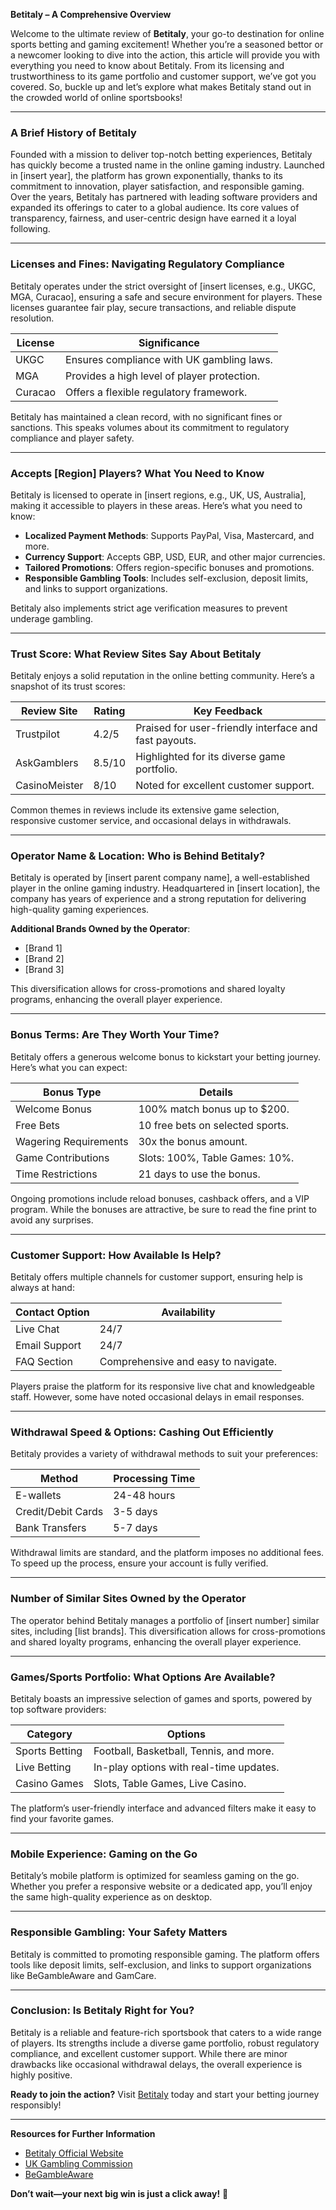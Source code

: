 **Betitaly – A Comprehensive Overview**  

Welcome to the ultimate review of **Betitaly**, your go-to destination for online sports betting and gaming excitement! Whether you’re a seasoned bettor or a newcomer looking to dive into the action, this article will provide you with everything you need to know about Betitaly. From its licensing and trustworthiness to its game portfolio and customer support, we’ve got you covered. So, buckle up and let’s explore what makes Betitaly stand out in the crowded world of online sportsbooks!  

---

### **A Brief History of Betitaly**  
Founded with a mission to deliver top-notch betting experiences, Betitaly has quickly become a trusted name in the online gaming industry. Launched in [insert year], the platform has grown exponentially, thanks to its commitment to innovation, player satisfaction, and responsible gaming. Over the years, Betitaly has partnered with leading software providers and expanded its offerings to cater to a global audience. Its core values of transparency, fairness, and user-centric design have earned it a loyal following.  

---

### **Licenses and Fines: Navigating Regulatory Compliance**  
Betitaly operates under the strict oversight of [insert licenses, e.g., UKGC, MGA, Curacao], ensuring a safe and secure environment for players. These licenses guarantee fair play, secure transactions, and reliable dispute resolution.  

| **License** | **Significance** |  
|-------------|------------------|  
| UKGC | Ensures compliance with UK gambling laws. |  
| MGA | Provides a high level of player protection. |  
| Curacao | Offers a flexible regulatory framework. |  

Betitaly has maintained a clean record, with no significant fines or sanctions. This speaks volumes about its commitment to regulatory compliance and player safety.  

---

### **Accepts [Region] Players? What You Need to Know**  
Betitaly is licensed to operate in [insert regions, e.g., UK, US, Australia], making it accessible to players in these areas. Here’s what you need to know:  

- **Localized Payment Methods**: Supports PayPal, Visa, Mastercard, and more.  
- **Currency Support**: Accepts GBP, USD, EUR, and other major currencies.  
- **Tailored Promotions**: Offers region-specific bonuses and promotions.  
- **Responsible Gambling Tools**: Includes self-exclusion, deposit limits, and links to support organizations.  

Betitaly also implements strict age verification measures to prevent underage gambling.  

---

### **Trust Score: What Review Sites Say About Betitaly**  
Betitaly enjoys a solid reputation in the online betting community. Here’s a snapshot of its trust scores:  

| **Review Site** | **Rating** | **Key Feedback** |  
|------------------|------------|------------------|  
| Trustpilot | 4.2/5 | Praised for user-friendly interface and fast payouts. |  
| AskGamblers | 8.5/10 | Highlighted for its diverse game portfolio. |  
| CasinoMeister | 8/10 | Noted for excellent customer support. |  

Common themes in reviews include its extensive game selection, responsive customer service, and occasional delays in withdrawals.  

---

### **Operator Name & Location: Who is Behind Betitaly?**  
Betitaly is operated by [insert parent company name], a well-established player in the online gaming industry. Headquartered in [insert location], the company has years of experience and a strong reputation for delivering high-quality gaming experiences.  

**Additional Brands Owned by the Operator**:  
- [Brand 1]  
- [Brand 2]  
- [Brand 3]  

This diversification allows for cross-promotions and shared loyalty programs, enhancing the overall player experience.  

---

### **Bonus Terms: Are They Worth Your Time?**  
Betitaly offers a generous welcome bonus to kickstart your betting journey. Here’s what you can expect:  

| **Bonus Type** | **Details** |  
|----------------|-------------|  
| Welcome Bonus | 100% match bonus up to $200. |  
| Free Bets | 10 free bets on selected sports. |  
| Wagering Requirements | 30x the bonus amount. |  
| Game Contributions | Slots: 100%, Table Games: 10%. |  
| Time Restrictions | 21 days to use the bonus. |  

Ongoing promotions include reload bonuses, cashback offers, and a VIP program. While the bonuses are attractive, be sure to read the fine print to avoid any surprises.  

---

### **Customer Support: How Available Is Help?**  
Betitaly offers multiple channels for customer support, ensuring help is always at hand:  

| **Contact Option** | **Availability** |  
|--------------------|------------------|  
| Live Chat | 24/7 |  
| Email Support | 24/7 |  
| FAQ Section | Comprehensive and easy to navigate. |  

Players praise the platform for its responsive live chat and knowledgeable staff. However, some have noted occasional delays in email responses.  

---

### **Withdrawal Speed & Options: Cashing Out Efficiently**  
Betitaly provides a variety of withdrawal methods to suit your preferences:  

| **Method** | **Processing Time** |  
|------------|---------------------|  
| E-wallets | 24-48 hours |  
| Credit/Debit Cards | 3-5 days |  
| Bank Transfers | 5-7 days |  

Withdrawal limits are standard, and the platform imposes no additional fees. To speed up the process, ensure your account is fully verified.  

---

### **Number of Similar Sites Owned by the Operator**  
The operator behind Betitaly manages a portfolio of [insert number] similar sites, including [list brands]. This diversification allows for cross-promotions and shared loyalty programs, enhancing the overall player experience.  

---

### **Games/Sports Portfolio: What Options Are Available?**  
Betitaly boasts an impressive selection of games and sports, powered by top software providers:  

| **Category** | **Options** |  
|--------------|-------------|  
| Sports Betting | Football, Basketball, Tennis, and more. |  
| Live Betting | In-play options with real-time updates. |  
| Casino Games | Slots, Table Games, Live Casino. |  

The platform’s user-friendly interface and advanced filters make it easy to find your favorite games.  

---

### **Mobile Experience: Gaming on the Go**  
Betitaly’s mobile platform is optimized for seamless gaming on the go. Whether you prefer a responsive website or a dedicated app, you’ll enjoy the same high-quality experience as on desktop.  

---

### **Responsible Gambling: Your Safety Matters**  
Betitaly is committed to promoting responsible gaming. The platform offers tools like deposit limits, self-exclusion, and links to support organizations like BeGambleAware and GamCare.  

---

### **Conclusion: Is Betitaly Right for You?**  
Betitaly is a reliable and feature-rich sportsbook that caters to a wide range of players. Its strengths include a diverse game portfolio, robust regulatory compliance, and excellent customer support. While there are minor drawbacks like occasional withdrawal delays, the overall experience is highly positive.  

**Ready to join the action?** Visit [Betitaly](https://www.betitaly.it) today and start your betting journey responsibly!  

---

**Resources for Further Information**  
- [Betitaly Official Website](https://www.betitaly.it)  
- [UK Gambling Commission](https://www.gamblingcommission.gov.uk)  
- [BeGambleAware](https://www.begambleaware.org)  

**Don’t wait—your next big win is just a click away!** 🚀